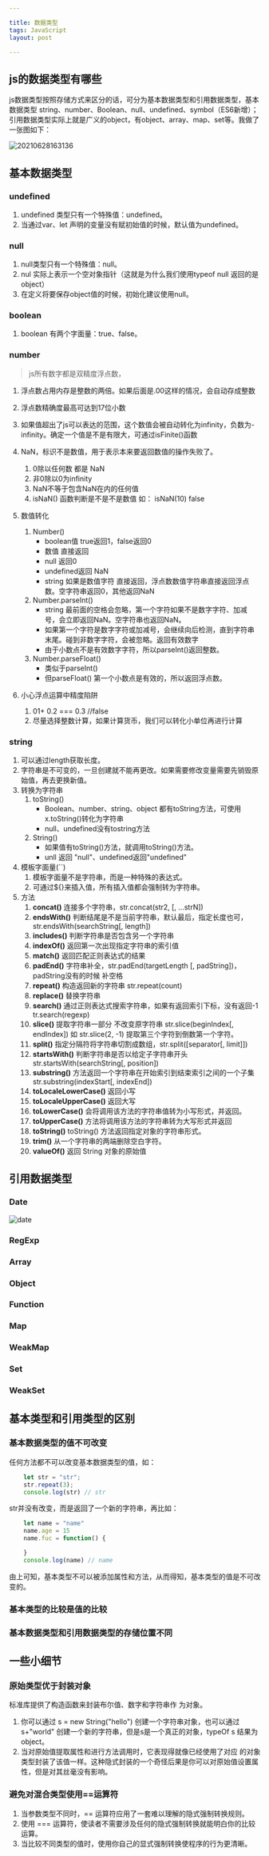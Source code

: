 ```yaml
---

title: 数据类型
tags: JavaScript
layout: post

---
```


## js的数据类型有哪些

js数据类型按照存储方式来区分的话，可分为基本数据类型和引用数据类型，基本数据类型 string、number、Boolean、null、undefined、symbol（ES6新增）；引用数据类型实际上就是广义的object，有object、array、map、set等。我做了一张图如下：

![20210628163136](https://cdn.jsdelivr.net/gh/moxiaodegu/ImageHosting/imagesBlogs/20210628163136.png)

## 基本数据类型

### undefined

1. undefined 类型只有一个特殊值：undefined。
2. 当通过var、let 声明的变量没有赋初始值的时候，默认值为undefined。

### null

1. null类型只有一个特殊值：null。
2. nul 实际上表示一个空对象指针（这就是为什么我们使用typeof null 返回的是object）
3. 在定义将要保存object值的时候，初始化建议使用null。

### boolean

1. boolean 有两个字面量：true、false。

### number

> js所有数字都是双精度浮点数，

1. 浮点数占用内存是整数的两倍。如果后面是.00这样的情况，会自动存成整数
2. 浮点数精确度最高可达到17位小数
3. 如果值超出了js可以表达的范围，这个数值会被自动转化为infinity，负数为-infinity。确定一个值是不是有限大，可通过isFinite()函数
4. NaN，标识不是数值，用于表示本来要返回数值的操作失败了。
    1. 0除以任何数 都是 NaN
    2. 非0除以0为infinity
    3. NaN不等于包含NaN在内的任何值
    4. isNaN() 函数判断是不是不是数值 如： isNaN(10)  false

5. 数值转化
    1. Number() 
        - boolean值 true返回1，false返回0
        - 数值 直接返回
        - null 返回0
        - undefined返回 NaN
        - string 如果是数值字符 直接返回，浮点数数值字符串直接返回浮点数。空字符串返回0，其他返回NaN
    2. Number.parseInt()
        - string 最前面的空格会忽略，第一个字符如果不是数字字符、加减号，会立即返回NaN。空字符串也返回NaN。
        - 如果第一个字符是数字字符或加减号，会继续向后检测，直到字符串末尾。碰到非数字字符，会被忽略。返回有效数字
        - 由于小数点不是有效数字字符，所以parseInt()返回整数。
    3. Number.parseFloat()
        - 类似于parseInt()
        - 但parseFloat() 第一个小数点是有效的，所以返回浮点数。

6. 小心浮点运算中精度陷阱
    1. 01+ 0.2 === 0.3   //false
    2. 尽量选择整数计算，如果计算货币，我们可以转化小单位再进行计算

### string

1. 可以通过length获取长度。
2. 字符串是不可变的，一旦创建就不能再更改。如果需要修改变量需要先销毁原始值，再去更换新值。
3. 转换为字符串
   1. toString()
        - Boolean、number、string、object 都有toString方法，可使用 x.toString()转化为字符串
        - null、undefined没有tostring方法
   2. String()
        - 如果值有toString()方法，就调用toString()方法。
        - unll 返回 "null"、undefined返回"undefined"
4. 模板字面量(``)
   1. 模板字面量不是字符串，而是一种特殊的表达式。
   2. 可通过${}来插入值，所有插入值都会强制转为字符串。
5. 方法
   1. **concat()**  连接多个字符串，str.concat(str2, [, ...strN])
   2. **endsWith()** 判断结尾是不是当前字符串，默认最后，指定长度也可，str.endsWith(searchString[, length])
   3. **includes()** 判断字符串是否包含另一个字符串
   4. **indexOf()** 返回第一次出现指定字符串的索引值
   5. **match()** 返回匹配正则表达式的结果
   6. **padEnd()** 字符串补全，str.padEnd(targetLength [, padString])，padString没有的时候 补空格
   7. **repeat()** 构造返回新的字符串 str.repeat(count)
   8. **replace()** 替换字符串
   9. **search()** 通过正则表达式搜索字符串，如果有返回索引下标，没有返回-1 tr.search(regexp)
   10. **slice()** 提取字符串一部分 不改变原字符串 str.slice(beginIndex[, endIndex]) 如 str.slice(2, -1) 提取第三个字符到倒数第一个字符。
   11. **split()** 指定分隔符将字符串切割成数组，str.split([separator[, limit]])
   12. **startsWith()** 判断字符串是否以给定子字符串开头str.startsWith(searchString[, position])
   13. **substring()** 方法返回一个字符串在开始索引到结束索引之间的一个子集 str.substring(indexStart[, indexEnd])
   14. **toLocaleLowerCase()** 返回小写
   15. **toLocaleUpperCase()** 返回大写
   16. **toLowerCase()** 会将调用该方法的字符串值转为小写形式，并返回。
   17. **toUpperCase()** 方法将调用该方法的字符串转为大写形式并返回
   18. **toString()** toString() 方法返回指定对象的字符串形式。
   19. **trim()** 从一个字符串的两端删除空白字符。
   20. **valueOf()** 返回  String  对象的原始值

## 引用数据类型

### Date

![date](https://cdn.jsdelivr.net/gh/moxiaodegu/ImageHosting/imagesBlogs/date.png)

### RegExp

### Array

### Object

### Function

### Map

### WeakMap

### Set

### WeakSet

## 基本类型和引用类型的区别

### 基本数据类型的值不可改变

任何方法都不可以改变基本数据类型的值，如：

```javascript
    let str = "str";
    str.repeat(3);
    console.log(str) // str
```

str并没有改变，而是返回了一个新的字符串，再比如：

```javascript
    let name = "name"
    name.age = 15
    name.fuc = function() {

    }
    console.log(name) // name
```

由上可知，基本类型不可以被添加属性和方法，从而得知，基本类型的值是不可改变的。

### 基本类型的比较是值的比较



### 基本数据类型和引用数据类型的存储位置不同

## 一些小细节

### 原始类型优于封装对象

标准库提供了构造函数来封装布尔值、数字和字符串作 为对象。

1. 你可以通过 s = new String("hello") 创建一个字符串对象，也可以通过s+"world" 创建一个新的字符串，但是s是一个真正的对象，typeOf s 结果为object。
2. 当对原始值提取属性和进行方法调用时，它表现得就像已经使用了对应 的对象类型封装了该值一样。这种隐式封装的一个奇怪后果是你可以对原始值设置属性，但是对其丝毫没有影响。

### 避免对混合类型使用==运算符

1. 当参数类型不同时，== 运算符应用了一套难以理解的隐式强制转换规则。
2. 使用 === 运算符，使读者不需要涉及任何的隐式强制转换就能明白你的比较运算。
3. 当比较不同类型的值时，使用你自己的显式强制转换使程序的行为更清晰。
